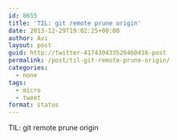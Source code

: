 ```yaml
---
id: 8655
title: 'TIL: git remote prune origin'
date: 2013-12-29T19:02:25+00:00
author: Avi
layout: post
guid: http://twitter-417430433526460416-post
permalink: /post/til-git-remote-prune-origin/
categories:
  - none
tags:
  - micro
  - tweet
format: status
---
```

TIL: git remote prune origin